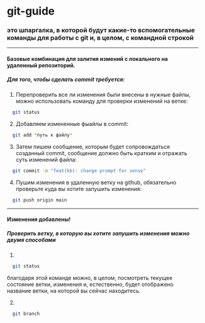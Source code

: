 # git-guide

### это шпаргалка, в которой будут какие-то вспомогательные команды для работы с **git** и, в целом, с командной строкой
---
#### Базовые комбинация для залития измений с локального на удаленный репозиторий.
##### Для того, чтобы сделать commit требуется:<br>
1. Перепроверить все ли изменения были внесены в нужные файлы, можно использовать команду для проверки изменений на ветке:  
```bash
  git status
```

2. Добавляем измененные фыайлы в commit:
```bash
  git add *путь к файлу*
```

3. Затем пишем сообщение, которым будет сопровождаться созданный commit, сообщение должно быть кратким и отражать суть изменений файла:
```bash
  git commit -m "feat(kb): change prompt for sense"
```

4. Пушим изменения в удаленную ветку на github, обязательно проверьте куда вы хотите запушить изменения:
```bash
  git push origin main
```

---

#### Изменения добавлены!  
##### Проверить ветку, в которую вы хотите запушить изменения можно двумя способами
1. 
```bash
  git status
```
благодаря этой команде можно, в целом, посмотреть текущее состояние ветки, изменения и, естественно, будет отображено название ветки, на которой вы сейчас находитесь.

2.  
```bash
  git branch
```

 
